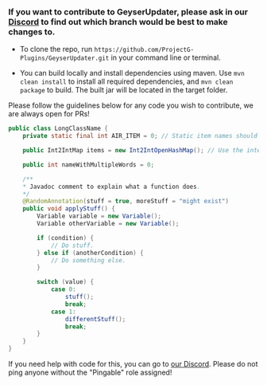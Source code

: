 ### If you want to contribute to GeyserUpdater, please ask in our [Discord](https://discord.gg/xXzzdAXa2b) to find out which branch would be best to make changes to.

- To clone the repo, run `https://github.com/ProjectG-Plugins/GeyserUpdater.git` in your command line or terminal.

- You can build locally and install dependencies using maven. Use `mvn clean install` to install all required dependencies, and `mvn clean package` to build. The built jar will be located in the target folder.

Please follow the guidelines below for any code you wish to contribute, we are always open for PRs!

```java
public class LongClassName {
    private static final int AIR_ITEM = 0; // Static item names should be capitalized

    public Int2IntMap items = new Int2IntOpenHashMap(); // Use the interface as the class type but initialize with the implementation.

    public int nameWithMultipleWords = 0;

    /**
    * Javadoc comment to explain what a function does.
    */
    @RandomAnnotation(stuff = true, moreStuff = "might exist")
    public void applyStuff() {
        Variable variable = new Variable();
        Variable otherVariable = new Variable();

        if (condition) {
	        // Do stuff.
        } else if (anotherCondition) {
	    	// Do something else.
        }

        switch (value) {
            case 0:
                stuff();
                break;
            case 1:
                differentStuff();
                break;
        }
    }
}
```

If you need help with code for this, you can go to [our Discord](https://discord.gg/xXzzdAXa2b). Please do not ping anyone without the "Pingable" role assigned!
